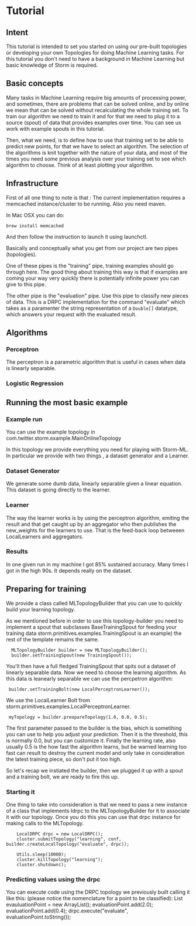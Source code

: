 # Tutorial

## Intent

This tutorial is intended to set you started on using our pre-built topologies or  developing your own Topologies for doing Machine Learning tasks.
For this tutorial you don't need to have a background in Machine Learning but basic knowledge of Storm is required.

## Basic concepts

Many tasks in Machine Learning require big amounts of processing power, and sometimes, there are problems that can be solved online, and by online we mean that can be solved without recalculating the whole training set. To train our algorithm we need to train it and for that we need to plug it to a source (spout) of data that provides examples over time. You can see us work with example spouts in this tutorial.

Then, what we need, is to define how to use that training set to be able to predict new points, for that we have to select an algorithm. The selection of the algorithms is knit together with the nature of your data, and most of the times you need some previous analysis over your training set to see which algorithm to choose. Think of at least plotting your algorithm.

## Infrastructure

First of all one thing to note is that : 
The current implementation requires a memcached instance/cluster to be running. Also you need maven.

In Mac OSX you can do:

    brew install memcached

And then follow the instruction to launch it using launchctl.

Basically and conceptually what you get from our project are two pipes (topologies).

One of these pipes is the "training" pipe, training examples should go through here. The good thing about training this way is that if examples are coming your way very quickly there is potentially infinite power you can give to this pipe.

The other pipe is the "evaluation" pipe. Use this pipe to classify new pieces of data. This is a DRPC implementation for the command "evaluate" which takes as a paramenter the string representation of a `Double[]` datatype, which answers your request with the evaluated result.

## Algorithms

### Perceptron

The perceptron is a parametric algorithm that is useful in cases when data is linearly separable.

### Logistic Regression

## Running the most basic example

### Example run

You can use the example topology in com.twitter.storm.example.MainOnlineTopology

In this topology we provide everything you need for playing with Storm-ML. In particular we provide with two things , a dataset generator and a Learner.

### Dataset Generator

We generate some dumb data, linearly separable given a linear  equation. This dataset is going directly to the learner.

### Learner

The way the learner works is by using the perceptron algorithm, emiting the result and that get caught up by an aggregator who then publishes the new_weights for the learners to use. That is the feed-back loop betweeen LocalLearners and aggregators.

### Results

In one given run in my machine I got 85% sustained accuracy. Many times I got in the high 90s. It depends really on the dataset.

## Preparing for training 

We provide a class called MLTopologyBuilder that you can use to quickly build your learning topology. 

As we mentioned before in order to use this topology-builder you need to implement a spout that subclasses BaseTrainingSpout  for feeding your training data storm.primitives.examples.TrainingSpout is an example) the rest of the template remains the same.

      MLTopologyBuilder builder = new MLTopologyBuilder();
      builder.setTrainingSpout(new TrainingSpout());

You'll then have a full fledged TrainingSpout that spits out a dataset of linearly separable data. Now we need to choose the learning algorithm. As this data is leanearly separable we can use the percpetron algorithm:

     builder.setTrainingBolt(new LocalPerceptronLearner());


We use the LocalLearner Bolt from  storm.primitives.examples.LocalPerceptronLearner.

     myTopology = builder.preopareTopology(1.0, 0.0, 0.5);

The first parameter passed to the builder is the bias, which is sometihing you can use to help you adjust your prediction. Then it is the threshold, this is normally 0.0, but you can customize it. Finally the learning rate, also usually 0.5 is the how fast the algorithm learns, but be warned learning too fast can result to destroy the current model and only take in consideration the latest training piece, so don't put it too high.

So let's recap we instiated the builder, then we plugged it up with a spout and a training bolt, we are ready to fire this up.

### Starting it

One thing to take into consideration is that we need to pass a new instance of a class that implements Idrpc to the MLTopologyBuilder for it to associate it with our topology. Once you do this you can use that drpc instance for making calls to the MLTopology.

        LocalDRPC drpc = new LocalDRPC();
        cluster.submitTopology("learning", conf, builder.createLocalTopology("evaluate", drpc));

        Utils.sleep(10000);
        cluster.killTopology("learning");
        cluster.shutdown();

### Predicting values using the drpc

You can execute code using the DRPC topology we previously built calling it like this: (please notice the nomenclature for a point to be classified):
    List<Double> evauluationPoint = new ArrayList<Double>();
    evaluationPoint.add(2.0);
    evaluationPoint.add(0.4);
    drpc.execute("evaluate", evaluationPoint.toString());